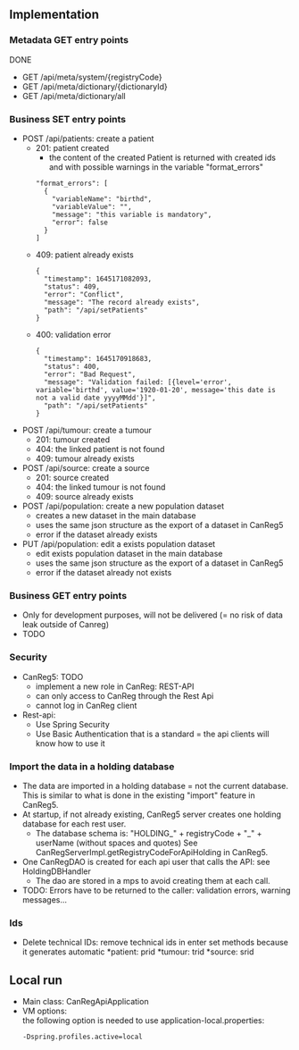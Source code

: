 ## Implementation
### Metadata GET entry points
DONE  
- GET /api/meta/system/{registryCode}
- GET /api/meta/dictionary/{dictionaryId}
- GET /api/meta/dictionary/all

### Business SET entry points
- POST /api/patients: create a patient 
  - 201: patient created
    - the content of the created Patient is returned with created ids and with possible warnings in the variable "format_errors"
    ```
    "format_errors": [
      {
        "variableName": "birthd",
        "variableValue": "",
        "message": "this variable is mandatory",
        "error": false
      }
    ]
    ```
  - 409: patient already exists
    ```
    {
      "timestamp": 1645171082093,
      "status": 409,
      "error": "Conflict",
      "message": "The record already exists",
      "path": "/api/setPatients"
    }    
    ```
  - 400: validation error
    ```
    {
      "timestamp": 1645170918683,
      "status": 400,
      "error": "Bad Request",
      "message": "Validation failed: [{level='error', variable='birthd', value='1920-01-20', message='this date is not a valid date yyyyMMdd'}]",
      "path": "/api/setPatients"
    }    
    ```
- POST /api/tumour: create a tumour 
  - 201: tumour created
  - 404: the linked patient is not found
  - 409: tumour already exists
- POST /api/source: create a source
    - 201: source created
    - 404: the linked tumour is not found
    - 409: source already exists
- POST /api/population: create a new population dataset
  - creates a new dataset in the main database
  - uses the same json structure as the export of a dataset in CanReg5
  - error if the dataset already exists
- PUT /api/population: edit a exists population dataset
  - edit exists population dataset in the main database
  - uses the same json structure as the export of a dataset in CanReg5
  - error if the dataset already not exists
  

### Business GET entry points
- Only for development purposes, will not be delivered (= no risk of data leak outside of Canreg)
- TODO

### Security
- CanReg5: TODO 
  - implement a new role in CanReg: REST-API
  - can only access to CanReg through the Rest Api
  - cannot log in CanReg client
- Rest-api:
  - Use Spring Security
  - Use Basic Authentication that is a standard = the api clients will know how to use it 

### Import the data in a holding database
- The data are imported in a holding database = not the current database.   
  This is similar to what is done in the existing "import" feature in CanReg5.
- At startup, if not already existing, CanReg5 server creates one holding database for each rest user. 
  - The database schema is: "HOLDING_" + registryCode + "_" + userName (without spaces and quotes) 
    See CanRegServerImpl.getRegistryCodeForApiHolding in CanReg5.
- One CanRegDAO is created for each api user that calls the API: see HoldingDBHandler
  - The dao are stored in a mps to avoid creating them at each call. 
- TODO: Errors have to be returned to the caller: validation errors, warning messages...

### Ids
- Delete technical IDs: remove technical ids in enter set methods because it generates automatic
  *patient: prid
  *tumour: trid
  *source: srid



## Local run
- Main class: CanRegApiApplication
- VM options:  
  the following option is needed to use application-local.properties:
  ```
  -Dspring.profiles.active=local
  ```
